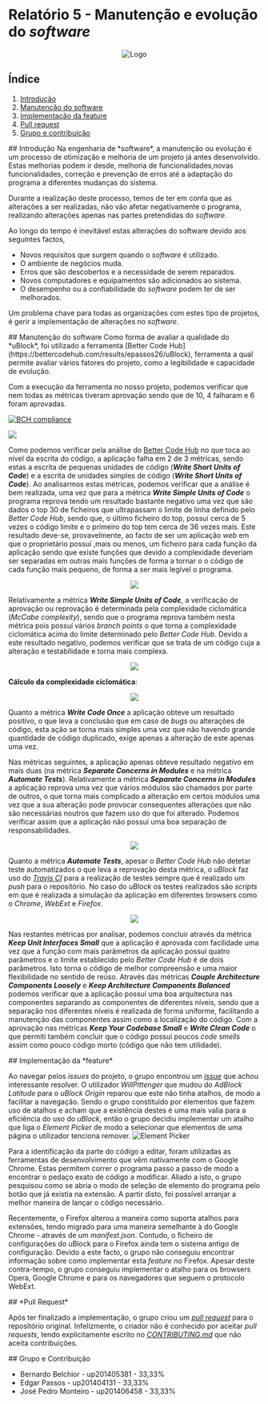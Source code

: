 # Relatório 5 - Manutenção e evolução do *software*

<p align="center">
<img src="../doc/img/icon38@2x.png" alt="Logo" aligne="center">
</p>

## Índice
1. [Introdução](#introducao)
1. [Manutenção do software](#manutencao)
1. [Implementação da feature](#implementacao)
1. [Pull request](#pull)
1. [Grupo e contribuição](#grupo_contribuicao)

<a name="introducao"/>
## Introdução
Na engenharia de *software*, a manutenção ou evolução é um processo de otimização e melhoria de um projeto já antes desenvolvido. Estas melhorias podem ir desde, melhoria de funcionalidades,novas funcionalidades, correção e prevenção de erros até a adaptação do programa a diferentes mudanças do sistema.

Durante a realização deste processo, temos de ter em conta que as alterações a ser realizadas, não vão afetar negativamente o programa, realizando alterações apenas nas partes pretendidas do *software*.

Ao longo do tempo é inevitável estas alterações do software devido aos seguintes factos,
* Novos requisitos que surgem quando o *software* é utilizado.
* O ambiente de negócios muda.
* Erros que são descobertos e a necessidade de serem reparados.
* Novos computadores e equipamentos são adicionados ao sistema.
* O desempenho ou a confiabilidade do *software* podem ter de ser melhorados.

Um problema chave para todas as organizações com estes tipo de projetos, é gerir a implementação de alterações no *software*.

<a name="manutencao"/>
## Manutenção do software
Como forma de avaliar a qualidade do *uBlock*, foi utilizado a ferramenta [Better Code Hub](https://bettercodehub.com/results/epassos26/uBlock), ferramenta a qual permite avaliar vários fatores do projeto, como a legibilidade e capacidade de evolução.

Com a execução da ferramenta no nosso projeto, podemos verificar que nem todas as métricas tiveram aprovação sendo que de 10, 4 falharam e 6 foram aprovadas.

[![BCH compliance](https://bettercodehub.com/edge/badge/epassos26/uBlock)](https://bettercodehub.com)

<img src="images/better_code_hub_general.png"/>

Como podemos verificar pela análise do [Better Code Hub](https://bettercodehub.com/results/epassos26/uBlock) no que toca ao nível da escrita do código, a aplicação falha em 2 de 3 métricas, sendo estas a escrita de pequenas unidades de código (***Write Short Units of Code***) e a escrita de unidades simples de código (***Write Short Units of Code***). Ao analisarmos estas métricas, podemos verificar que a análise é bem realizada, uma vez que para a métrica ***Write Simple Units of Code*** o programa reprova tendo um resultado bastante negativo uma vez que são dados o top 30 de ficheiros que ultrapassam o limite de linha definido pelo *Better Code Hub*, sendo que, o último ficheiro do top, possuí cerca de 5 vezes o código limite e o primeiro do top tem cerca de 36 vezes mais. Este resultado deve-se, provavelmente, ao facto de ser um aplicação *web* em que o proprietário possuí ,mais ou menos, um ficheiro para cada função da aplicação sendo que existe funções que devido a complexidade deveriam ser separadas em outras mais funções de forma a tornar o o código de cada função mais pequeno, de forma a ser mais legível o programa.

<p align="center">
<img src="images/write_short_units.png"/>
</p>

Relativamente a métrica ***Write Simple Units of Code***, a verificação de aprovação ou reprovação é determinada pela complexidade ciclomática (*McCabe complexity*), sendo que o programa reprova também nesta métrica pois possuí vários *branch points* o que torna a complexidade ciclomática acima do limite determinado pelo *Better Code Hub*. Devido a este resultado negativo, podemos verificar que se trata de um código cuja a alteração e testabilidade e torna mais complexa.

<p align="center">
<img src="images/write_simple_units.png"/>
</p>

**Cálculo da complexidade ciclomática**:

<p align="center">
<img src="images/McCabe_complexity.png"/>
</p>

Quanto a métrica ***Write Code Once*** a aplicação obteve um resultado positívo, o que leva a conclusão que em caso de *bugs* ou alterações de código, esta ação se torna mais simples uma vez que não havendo grande quantidade de código duplicado, exige apenas a alteração de este apenas uma vez.

Nas métricas seguintes, a aplicação apenas obteve resultado negativo em mais duas (na métrica ***Separate Concerns in Modules*** e na métrica ***Automate Tests***). Relativamente a métrica ***Separate Concerns in Modules*** a aplicação reprova uma vez que vários módulos são chamados por parte de outros,
o que torna mais complicado a alteração em certos módulos uma vez que a sua alteração pode provocar consequentes alterações que não são necessárias noutros que fazem uso do que foi alterado. Podemos verificar assim que a aplicação não possuí uma boa separação de responsabilidades.

<p align="center">
<img src="images/separate_concerns.png"/>
</p>

Quanto a métrica ***Automate Tests***, apesar o *Better Code Hub* não detetar teste automatizados o que leva a reprovação desta métrica, o *uBlock* faz uso do [*Travis CI*](https://travis-ci.org/) para a realização de testes sempre que é realizado um *push* para o repositório. No caso do *uBlock* os testes realizados são *scripts* em que é realizada a simulação da aplicação em diferentes browsers como o *Chrome*, *WebExt* e *Firefox*.

<p align="center">
<img src="images/automatetests.png"/>
</p>

Nas restantes métricas por analisar, podemos concluir através da métrica ***Keep Unit Interfaces Small*** que a aplicação é aprovada com facilidade uma vez que a função com mais parâmetros da aplicação possuí quatro parâmetros e o limite establecido pelo *Better Code Hub* é de dois parâmetros. Isto torna o código de melhor compreensão e uma maior flexibilidade no sentido de reúso. Através das métricas ***Couple Architecture Components Loosely*** e ***Keep Architecture Components Balanced*** podemos verificar que a aplicação possuí uma boa arquitectura nas componentes separando as componentes de diferentes níveis, sendo que a separação nos diferentes níveis é realizada de forma uniforme, facilitando a manutenção das componentes assim como a localização do código. Com a aprovação nas métricas ***Keep Your Codebase Small*** e ***Write Clean Code*** o que permiti também concluir que o código possuí poucos *code smells* assim como pouco código morto (código que não tem utilidade).

<a name="implementacao"/>
## Implementação da *feature*

Ao navegar pelos *issues* do projeto, o grupo encontrou um [*issue*](https://github.com/gorhill/uBlock/issues/2224) que achou interessante resolver.
O utilizador *WillPittenger* que mudou do *AdBlock Latitude* para o *uBlock Origin* reparou que este não tinha atalhos, de modo a facilitar a navegação. Sendo o grupo constituído por elementos que fazem uso de atalhos e acham que a existência destes é uma mais valia para a eficiência do uso do *uBlock*, então o grupo decidiu implementar um atalho que liga o *Element Picker* de modo a selecionar que elementos de uma página o utilizador tenciona remover.
![*Element Picker*](images/element-picker.png)

Para a identificação da parte do código a editar, foram utilizadas as ferramentas de desenvolvimento que vêm nativamente com o Google Chrome. Estas permitem correr o programa passo a passo de modo a encontrar o pedaço exato de código a modificar. Aliado a isto, o grupo pesquisou como se abria o modo de seleção de elemento do programa pelo botão que já existia na extensão. A partir disto, foi possível arranjar a melhor maneira de lançar o código necessário.

Recentemente, o Firefox alterou a maneira como suporta atalhos para extensões, tendo migrado para uma maneira semelhante à do Google Chrome - através de um *manifest.json*.
Contudo, o ficheiro de configurações do uBlock para o Firefox ainda tem o sistema antigo de configuração. Devido a este facto, o grupo não conseguiu encontrar informação sobre como implementar esta *feature* no Firefox.
Apesar deste contra-tempo, o grupo conseguiu implementar o atalho para os browsers Opera, Google Chrome e para os navegadores que seguem o protocolo WebExt.

<a name="pull"/>
## *Pull Request*

Após ter finalizado a implementação, o grupo criou um [*pull request*](https://github.com/gorhill/uBlock/pull/2251) para o repositório original.
Infelizmente, o criador não é conhecido por aceitar *pull requests*, tendo explicitamente escrito no [*CONTRIBUTING.md*](https://github.com/gorhill/uBlock/blob/master/CONTRIBUTING.md) que não aceita contribuições.

<a name="grupo_contribuicao"/>
## Grupo e Contribuição

* Bernardo Belchior - up201405381 - 33,33%
* Edgar Passos - up201404131 - 33,33%
* José Pedro Monteiro - up201406458 - 33,33%
